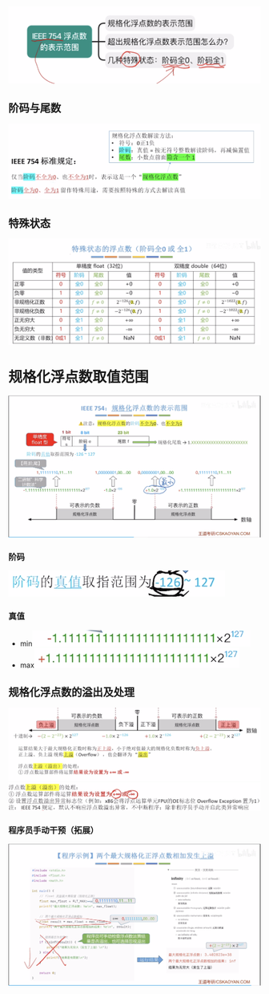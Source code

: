 


![输入图片说明](/imgs/2025-08-04/t2nPPqHxtfhcbGnP.png)
## 阶码与尾数
![输入图片说明](/imgs/2025-08-04/b0snaP0ItgVyma56.png)

## 特殊状态
![输入图片说明](/imgs/2025-08-04/iNp4zznGvHLWe9VW.png)

# 规格化浮点数取值范围
![输入图片说明](/imgs/2025-08-04/k2GrdW6eQfSZVNsK.png)
### 阶码
![输入图片说明](/imgs/2025-08-04/q6Lx0GOLodjYjYOu.png)
### 真值
- min![输入图片说明](/imgs/2025-08-04/O9cJmVDnQPztG2e2.png)
- max![输入图片说明](/imgs/2025-08-04/CXdu32Wcg0wD84cB.png)




## 规格化浮点数的溢出及处理
![输入图片说明](/imgs/2025-08-04/ApkHWXrcdiZsTt7Z.png)
![输入图片说明](/imgs/2025-08-04/AHCJeMlza07BRCkz.png)

### 程序员手动干预（拓展）
![输入图片说明](/imgs/2025-08-04/PIhCXOIYpUy3ER1f.png)
<!--stackedit_data:
eyJoaXN0b3J5IjpbLTI3NTM4NzkzOSwtMTM1MDY3ODQ2NF19
-->